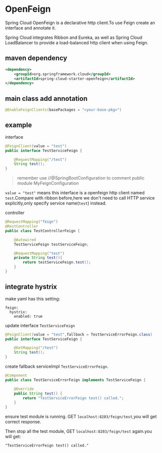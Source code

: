# OpenFeign

Spring Cloud OpenFeign is a declarative http client.To use Feign create an interface and annotate it. 

Spring Cloud integrates Ribbon and Eureka, as well as Spring Cloud LoadBalancer to provide a load-balanced http client when using Feign.

## maven dependency
```xml
<dependency>
    <groupId>org.springframework.cloud</groupId>
    <artifactId>spring-cloud-starter-openfeign</artifactId>
</dependency>
```

## main class add annotation
```java
@EnableFeignClients(basePackages = "<your-base-pkg>")
```

## example
interface
```java
@FeignClient(value = "test")
public interface TestServiceFeign {

    @RequestMapping("/test")
    String test();
}
```
> remember use //@SpringBootConfiguration to comment public module MyFeignConfiguration

``value = "test"`` means this interface is a openfeign http client named ``test``.Compare with ribbon before,here we don't
need to call HTTP service explicitly,only specify service name(``test``) instead.

controller
```java
@RequestMapping("feign")
@RestController
public class TestControllerFeign {

    @Autowired
    TestServiceFeign testServiceFeign;

    @RequestMapping("test")
    private String test(){
        return testServiceFeign.test();
    }
}

```

## integrate hystrix
make yaml has this setting:
```
feign:
  hystrix:
    enabled: true
```
update interface ``TestServiceFeign``
```java
@FeignClient(value = "test",fallback = TestServiceErrorFeign.class)
public interface TestServiceFeign {

    @GetMapping("/test")
    String test();
}
```

create fallback serviceImpl ``TestServiceErrorFeign``.
```java
@Component
public class TestServiceErrorFeign implements TestServiceFeign {

    @Override
    public String test() {
        return "TestServiceErrorFeign test() called.";
    }
}
```
ensure test module is running. GET ``localhost:8203/feign/test``,you will get correct response.

Then stop all the test module, GET ``localhost:8203/feign/test`` again.you will get:
```
"TestServiceErrorFeign test() called."
```